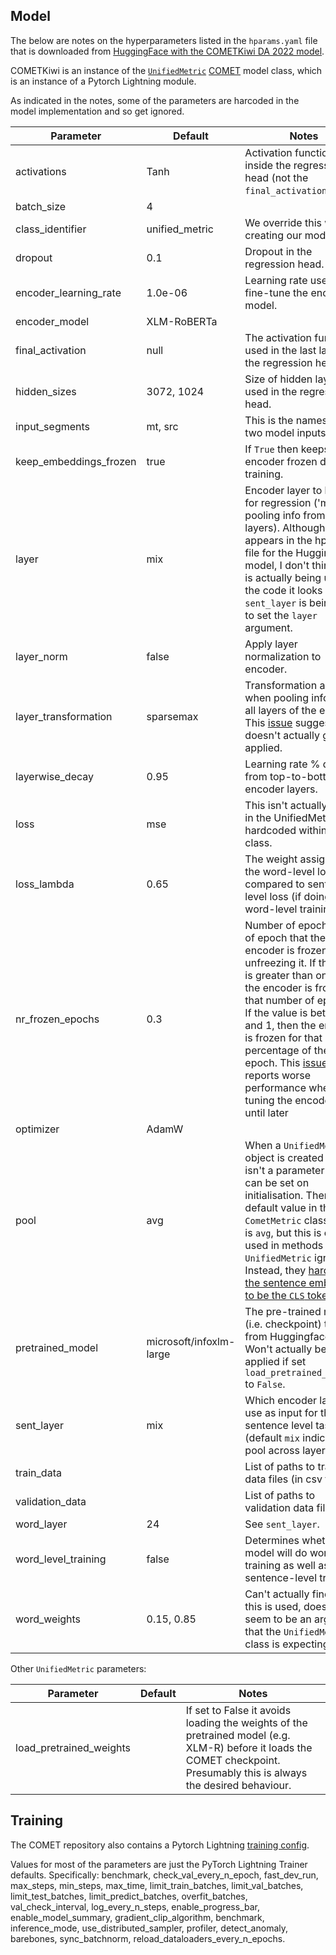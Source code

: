 ## Model

The below are notes on the hyperparameters listed in the `hparams.yaml` file that is downloaded from [HuggingFace with the COMETKiwi DA 2022 model](https://huggingface.co/Unbabel/wmt22-cometkiwi-da).

COMETKiwi is an instance of the [`UnifiedMetric`](https://github.com/Unbabel/COMET/blob/master/comet/models/multitask/unified_metric.py) [COMET](https://github.com/Unbabel/COMET/tree/master) model class, which is an instance of a Pytorch Lightning module.

As indicated in the notes, some of the parameters are harcoded in the model implementation and so get ignored.

|Parameter|Default|Notes|
|---|---|---|
|activations|Tanh|Activation function used inside the regression head (not the `final_activation`).|
|batch_size|4||
|class_identifier|unified_metric|We override this when creating our model.|
|dropout|0.1|Dropout in the regression head.|
|encoder_learning_rate|1.0e-06|Learning rate used to fine-tune the encoder model.|
|encoder_model|XLM-RoBERTa||
|final_activation|null|The activation function used in the last layer of the regression head. |
|hidden_sizes|3072, 1024|Size of hidden layers used in the regression head.|
|input_segments|mt, src|This is the names of the two model inputs.|
|keep_embeddings_frozen|true|If `True` then keeps the encoder frozen during training.|
|layer|mix|Encoder layer to be used for regression ('mix' for pooling info from all layers). Although this appears in the hparams file for the Huggingface model, I don't think this is actually being used. In the code it looks like `sent_layer` is being used to set the `layer` argument.|
|layer_norm|false|Apply layer normalization to encoder.|
|layer_transformation|sparsemax|Transformation applied when pooling info from all layers of the encoder. This [issue](https://github.com/Unbabel/COMET/issues/195) suggests this doesn't actually get applied. |
|layerwise_decay|0.95|Learning rate % decay from top-to-bottom encoder layers.|
|loss|mse|This isn't actually used in the UnifiedMetric, it is hardcoded within the class.  |
|loss_lambda|0.65|The weight assigned to the word-level loss compared to sentence-level loss (if doing word-level training). |
|nr_frozen_epochs|0.3|Number of epochs OR % of epoch that the encoder is frozen before unfreezing it. If the value is greater than one, then the encoder is frozen for that number of epochs. If the value is between 0 and 1, then the encoder is frozen for that percentage of the first epoch. This [issue](https://github.com/Unbabel/COMET/issues/158) reports worse performance when fine-tuning the encoder is left until later|
|optimizer|AdamW||
|pool|avg|When a `UnifiedMetric` object is created this isn't a parameter that can be set on initialisation. There is a default value in the base `CometMetric` class, which is `avg`, but this is only used in methods that the `UnifiedMetric` ignores. Instead, they [hardcode the sentence embedding to be the `CLS` token](https://github.com/Unbabel/COMET/blob/74ef71547f3f411e1403368101a035a22502f72a/comet/models/multitask/unified_metric.py#L473).|
|pretrained_model|microsoft/infoxlm-large|The pre-trained model (i.e. checkpoint) to use from Huggingface. Won't actually be applied if set `load_pretrained_weights` to `False`.|
|sent_layer|mix| Which encoder layer to use as input for the sentence level task (default `mix` indicates to pool across layers). |
|train_data||List of paths to training data files (in csv format)|
|validation_data||List of paths to validation data files|
|word_layer|24| See `sent_layer`.|
|word_level_training|false|Determines whether the model will do word-level training as well as sentence-level training.|
|word_weights|0.15, 0.85|Can't actually find where this is used, doesn't seem to be an argument that the `UnifiedMetric` class is expecting.|

Other `UnifiedMetric` parameters:

|Parameter|Default|Notes|
|---|---|---|
|load_pretrained_weights||If set to False it avoids loading the weights of the pretrained model (e.g. XLM-R) before it loads the COMET checkpoint. Presumably this is always the desired behaviour. |

## Training

The COMET repository also contains a Pytorch Lightning [training config](https://github.com/Unbabel/COMET/blob/master/configs/trainer.yaml).

Values for most of the parameters are just the PyTorch Lightning Trainer defaults. Specifically: benchmark, check_val_every_n_epoch, fast_dev_run, max_steps, min_steps, max_time, limit_train_batches, limit_val_batches, limit_test_batches, limit_predict_batches, overfit_batches, val_check_interval, log_every_n_steps, enable_progress_bar, enable_model_summary, gradient_clip_algorithm, benchmark, inference_mode, use_distributed_sampler, profiler, detect_anomaly, barebones, sync_batchnorm, reload_dataloaders_every_n_epochs.
